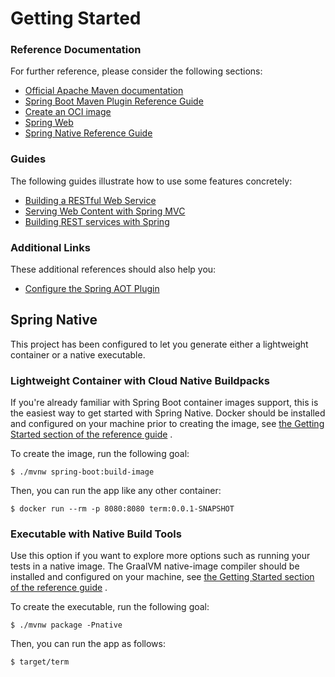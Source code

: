 # Getting Started

### Reference Documentation

For further reference, please consider the following sections:

* [Official Apache Maven documentation](https://maven.apache.org/guides/index.html)
* [Spring Boot Maven Plugin Reference Guide](https://docs.spring.io/spring-boot/docs/2.7.3/maven-plugin/reference/html/)
* [Create an OCI image](https://docs.spring.io/spring-boot/docs/2.7.3/maven-plugin/reference/html/#build-image)
* [Spring Web](https://docs.spring.io/spring-boot/docs/2.7.3/reference/htmlsingle/#web)
* [Spring Native Reference Guide](https://docs.spring.io/spring-native/docs/current/reference/htmlsingle/)

### Guides

The following guides illustrate how to use some features concretely:

* [Building a RESTful Web Service](https://spring.io/guides/gs/rest-service/)
* [Serving Web Content with Spring MVC](https://spring.io/guides/gs/serving-web-content/)
* [Building REST services with Spring](https://spring.io/guides/tutorials/rest/)

### Additional Links

These additional references should also help you:

* [Configure the Spring AOT Plugin](https://docs.spring.io/spring-native/docs/0.12.1/reference/htmlsingle/#spring-aot-maven)

## Spring Native

This project has been configured to let you generate either a lightweight container or a native executable.

### Lightweight Container with Cloud Native Buildpacks

If you're already familiar with Spring Boot container images support, this is the easiest way to get started with Spring
Native.
Docker should be installed and configured on your machine prior to creating the image,
see [the Getting Started section of the reference guide](https://docs.spring.io/spring-native/docs/0.12.1/reference/htmlsingle/#getting-started-buildpacks)
.

To create the image, run the following goal:

```
$ ./mvnw spring-boot:build-image
```

Then, you can run the app like any other container:

```
$ docker run --rm -p 8080:8080 term:0.0.1-SNAPSHOT
```

### Executable with Native Build Tools

Use this option if you want to explore more options such as running your tests in a native image.
The GraalVM native-image compiler should be installed and configured on your machine,
see [the Getting Started section of the reference guide](https://docs.spring.io/spring-native/docs/0.12.1/reference/htmlsingle/#getting-started-native-build-tools)
.

To create the executable, run the following goal:

```
$ ./mvnw package -Pnative
```

Then, you can run the app as follows:

```
$ target/term
```
